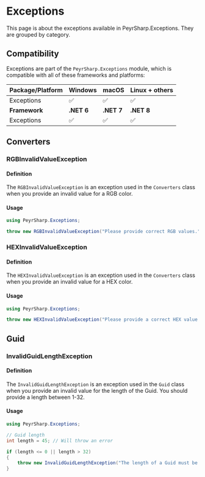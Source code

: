# Exceptions

This page is about the exceptions available in PeyrSharp.Exceptions.
They are grouped by category.

## Compatibility

Exceptions are part of the `PeyrSharp.Exceptions` module, which is compatible with all of these frameworks and platforms:

| Package/Platform | Windows    | macOS      | Linux + others |
| ---------------- | ---------- | ---------- | -------------- |
| Exceptions       | ✅         | ✅         | ✅             |
| **Framework**    | **.NET 6** | **.NET 7** | **.NET 8**     |
| Exceptions       | ✅         | ✅         | ✅             |

## Converters

### RGBInvalidValueException

#### Definition

The `RGBInvalidValueException` is an exception used in the `Converters` class when you provide an invalid value for a RGB color.

#### Usage

```c#
using PeyrSharp.Exceptions;

throw new RGBInvalidValueException("Please provide correct RGB values.");
```

### HEXInvalidValueException

#### Definition

The `HEXInvalidValueException` is an exception used in the `Converters` class when you provide an invalid value for a HEX color.

#### Usage

```c#
using PeyrSharp.Exceptions;

throw new HEXInvalidValueException("Please provide a correct HEX value.");
```

## Guid

### InvalidGuidLengthException

#### Definition

The `InvalidGuidLengthException` is an exception used in the `Guid` class when you provide an invalid value for the length of the Guid. You should provide a length between 1-32.

#### Usage

```c#
using PeyrSharp.Exceptions;

// Guid length
int length = 45; // Will throw an error

if (length <= 0 || length > 32)
{
    throw new InvalidGuidLengthException("The length of a Guid must be between 1 and 32.");
}
```
